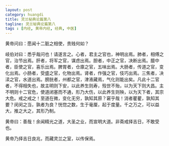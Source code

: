 ```yaml
---
layout: post
category: huangdi
title: 灵兰秘典论篇第八
tagline: 灵兰秘典论篇第八
tags : [内经, 黄帝内经, 经典, 中医]
---
```




黄帝问曰：愿闻十二脏之相使，贵贱何如？

岐伯对曰：悉乎哉问也！请遂言之。心者，君主之官也，神明出焉。肺者，相傅之官，治节出焉。肝者，将军之官，谋虑出焉。胆者，中正之官，决断出焉。膻中者，臣使之官，喜乐出焉。脾胃者，仓廪之官，五味出焉。大肠者，传道之官，变化出焉。小肠者，受盛之官，化物出焉。肾者，作强之官，伎巧出焉。三焦者，决渎之官，水道出焉。膀胱者，州都之官，津液藏焉，气化则能出矣。凡此十二官者，不得相失也，故主明则下安，以此养生则寿，殁世不殆，以为天下则大昌。主不明则十二官危，使道闭塞而不通，形乃大伤，以此养生则殃，以为天下者，其宗大危。戒之戒之！至道在微，变化无穷，孰知其原？窘乎哉！消者瞿瞿，孰知其要？闵闵之当，孰者为良？恍惚之数，生于毫厘，起于度量。千之万之，可以益大，推之大之，其形乃制。

黄帝曰：善哉！余闻精光之道，大圣之业，而宣明大道。非斋戒择吉日，不敢受也。

黄帝乃择吉日良兆，而藏灵兰之室，以传保焉。
